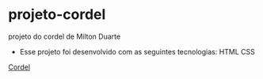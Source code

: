 # projeto-cordel
projeto do cordel de Milton Duarte

- Esse projeto foi desenvolvido com as seguintes tecnologias:
HTML
CSS

<a href="https://oguilhermeviana.github.io/projeto-cordel/" target="_blank">Cordel</a>
